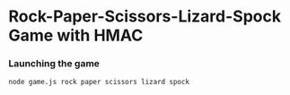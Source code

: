 # Rock-Paper-Scissors-Lizard-Spock Game with HMAC

### Launching the game
```bash
node game.js rock paper scissors lizard spock
